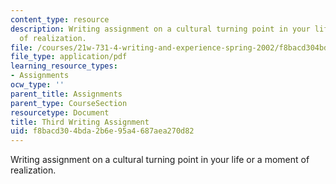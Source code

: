 ```yaml
---
content_type: resource
description: Writing assignment on a cultural turning point in your life or a moment
  of realization.
file: /courses/21w-731-4-writing-and-experience-spring-2002/f8bacd304bda2b6e95a4687aea270d82_assignment3.pdf
file_type: application/pdf
learning_resource_types:
- Assignments
ocw_type: ''
parent_title: Assignments
parent_type: CourseSection
resourcetype: Document
title: Third Writing Assignment
uid: f8bacd30-4bda-2b6e-95a4-687aea270d82
---
```

Writing assignment on a cultural turning point in your life or a moment of realization.

